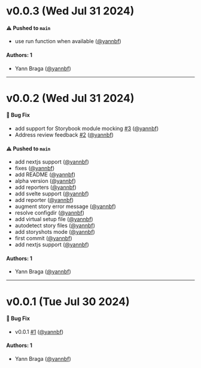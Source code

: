 # v0.0.3 (Wed Jul 31 2024)

#### ⚠️ Pushed to `main`

- use run function when available ([@yannbf](https://github.com/yannbf))

#### Authors: 1

- Yann Braga ([@yannbf](https://github.com/yannbf))

---

# v0.0.2 (Wed Jul 31 2024)

#### 🐛 Bug Fix

- add support for Storybook module mocking [#3](https://github.com/storybookjs/vitest-plugin/pull/3) ([@yannbf](https://github.com/yannbf))
- Address review feedback [#2](https://github.com/storybookjs/vitest-plugin/pull/2) ([@yannbf](https://github.com/yannbf))

#### ⚠️ Pushed to `main`

- add nextjs support ([@yannbf](https://github.com/yannbf))
- fixes ([@yannbf](https://github.com/yannbf))
- add README ([@yannbf](https://github.com/yannbf))
- alpha version ([@yannbf](https://github.com/yannbf))
- add reporters ([@yannbf](https://github.com/yannbf))
- add svelte support ([@yannbf](https://github.com/yannbf))
- add reporter ([@yannbf](https://github.com/yannbf))
- augment story error message ([@yannbf](https://github.com/yannbf))
- resolve configdir ([@yannbf](https://github.com/yannbf))
- add virtual setup file ([@yannbf](https://github.com/yannbf))
- autodetect story files ([@yannbf](https://github.com/yannbf))
- add storyshots mode ([@yannbf](https://github.com/yannbf))
- first commit ([@yannbf](https://github.com/yannbf))
- add nextjs support ([@yannbf](https://github.com/yannbf))

#### Authors: 1

- Yann Braga ([@yannbf](https://github.com/yannbf))

---

# v0.0.1 (Tue Jul 30 2024)

#### 🐛 Bug Fix

- v0.0.1 [#1](https://github.com/storybookjs/vitest-plugin/pull/1) ([@yannbf](https://github.com/yannbf))

#### Authors: 1

- Yann Braga ([@yannbf](https://github.com/yannbf))

